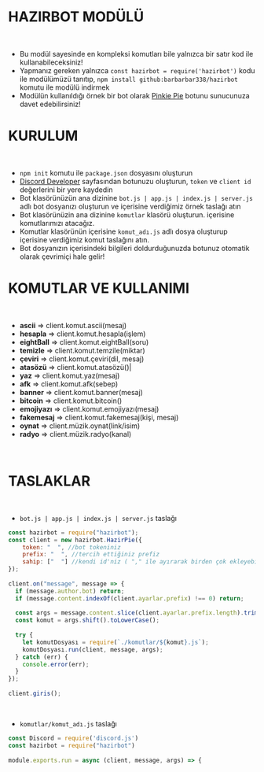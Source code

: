 # HAZIRBOT MODÜLÜ
​
- Bu modül sayesinde en kompleksi komutları bile yalnızca bir satır kod ile kullanabileceksiniz!
​
- Yapmanız gereken yalnızca `const hazirbot = require('hazirbot')` kodu ile modülümüzü tanıtıp, `npm install github:barbarbar338/hazirbot` komutu ile modülü indirmek
​
- Modülün kullanıldığı örnek bir bot olarak [Pinkie Pie](https://discordapp.com/oauth2/authorize?client_id=442380790542630912&scope=bot&permissions=2146958591) botunu sunucunuza davet edebilirsiniz!
# KURULUM
​
- `npm init` komutu ile `package.json` dosyasını oluşturun
- [Discord Developer](https://discordapp.com/developers/applications/) sayfasından botunuzu oluşturun, `token` ve `client id` değerlerini bir yere kaydedin
- Bot klasörünüzün ana dizinine `bot.js | app.js | index.js | server.js` adlı bot dosyanızı oluşturun ve içerisine verdiğimiz örnek taslağı atın
- Bot klasörünüzin ana dizinine `komutlar` klasörü oluşturun. içerisine komutlarımızı atacağız.
- Komutlar klasörünün içerisine `komut_adı.js` adlı dosya oluşturup içerisine verdiğimiz komut taslağını atın.
- Bot dosyanızın içerisindeki bilgileri doldurduğunuzda botunuz otomatik olarak çevrimiçi hale gelir!
​
# KOMUTLAR VE KULLANIMI
​
- **ascii**       =>  client.komut.ascii(mesaj) 
- **hesapla**     =>  client.komut.hesapla(işlem)
- **eightBall**   =>  client.komut.eightBall(soru) 
- **temizle**     =>  client.komut.temzile(miktar)
- **çeviri**      =>  client.komut.çeviri(dil, mesaj)
- **atasözü**     =>  client.komut.atasözü()|
- **yaz**         =>  client.komut.yaz(mesaj) 
- **afk**         =>  client.komut.afk(sebep) 
- **banner**      =>  client.komut.banner(mesaj)
- **bitcoin**     =>  client.komut.bitcoin()
- **emojiyazı**   =>  client.komut.emojiyazı(mesaj)
- **fakemesaj**   =>  client.komut.fakemesaj(kişi, mesaj)
- **oynat**       =>  client.müzik.oynat(link/isim)
- **radyo**       =>  client.müzik.radyo(kanal)

​
# TASLAKLAR
​
- `bot.js | app.js | index.js | server.js` taslağı
```js
const hazirbot = require("hazirbot");
const client = new hazirbot.HazirPie({
    token: "  ", //bot tokeniniz
    prefix: "  ", //tercih ettiğiniz prefiz
    sahip: ["  "] //kendi id'niz ( "," ile ayırarak birden çok ekleyebilirsiniz)
});
​
client.on("message", message => {
  if (message.author.bot) return;
  if (message.content.indexOf(client.ayarlar.prefix) !== 0) return;
​
  const args = message.content.slice(client.ayarlar.prefix.length).trim().split(/ +/g);
  const komut = args.shift().toLowerCase();
​
  try {
    let komutDosyası = require(`./komutlar/${komut}.js`);
    komutDosyası.run(client, message, args);
  } catch (err) {
    console.error(err);
  }
});
​
client.giris();
```
​
- `komutlar/komut_adı.js` taslağı
```js
const Discord = require('discord.js')
const hazirbot = require("hazirbot")
​
module.exports.run = async (client, message, args) => {
